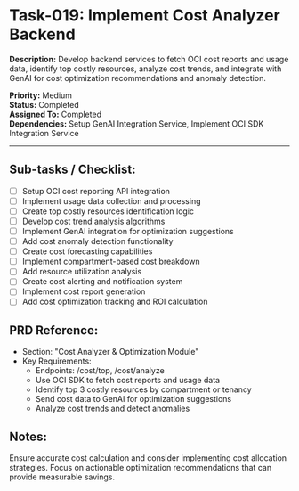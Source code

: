 # Task-019: Implement Cost Analyzer Backend

**Description:**
Develop backend services to fetch OCI cost reports and usage data, identify top costly resources, analyze cost trends, and integrate with GenAI for cost optimization recommendations and anomaly detection.

**Priority:** Medium  
**Status:** Completed  
**Assigned To:** Completed  
**Dependencies:** Setup GenAI Integration Service, Implement OCI SDK Integration Service

---

## Sub-tasks / Checklist:
- [ ] Setup OCI cost reporting API integration
- [ ] Implement usage data collection and processing
- [ ] Create top costly resources identification logic
- [ ] Develop cost trend analysis algorithms
- [ ] Implement GenAI integration for optimization suggestions
- [ ] Add cost anomaly detection functionality
- [ ] Create cost forecasting capabilities
- [ ] Implement compartment-based cost breakdown
- [ ] Add resource utilization analysis
- [ ] Create cost alerting and notification system
- [ ] Implement cost report generation
- [ ] Add cost optimization tracking and ROI calculation

## PRD Reference:
* Section: "Cost Analyzer & Optimization Module"
* Key Requirements:
    * Endpoints: /cost/top, /cost/analyze
    * Use OCI SDK to fetch cost reports and usage data
    * Identify top 3 costly resources by compartment or tenancy
    * Send cost data to GenAI for optimization suggestions
    * Analyze cost trends and detect anomalies

## Notes:
Ensure accurate cost calculation and consider implementing cost allocation strategies. Focus on actionable optimization recommendations that can provide measurable savings. 